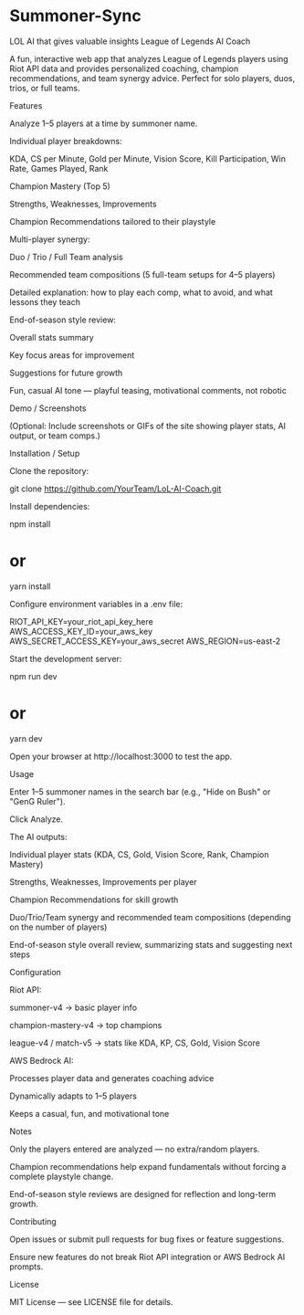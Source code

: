 # Summoner-Sync
LOL AI that gives valuable insights
League of Legends AI Coach

A fun, interactive web app that analyzes League of Legends players using Riot API data and provides personalized coaching, champion recommendations, and team synergy advice. Perfect for solo players, duos, trios, or full teams.

Features

Analyze 1–5 players at a time by summoner name.

Individual player breakdowns:

KDA, CS per Minute, Gold per Minute, Vision Score, Kill Participation, Win Rate, Games Played, Rank

Champion Mastery (Top 5)

Strengths, Weaknesses, Improvements

Champion Recommendations tailored to their playstyle

Multi-player synergy:

Duo / Trio / Full Team analysis

Recommended team compositions (5 full-team setups for 4–5 players)

Detailed explanation: how to play each comp, what to avoid, and what lessons they teach

End-of-season style review:

Overall stats summary

Key focus areas for improvement

Suggestions for future growth

Fun, casual AI tone — playful teasing, motivational comments, not robotic

Demo / Screenshots

(Optional: Include screenshots or GIFs of the site showing player stats, AI output, or team comps.)

Installation / Setup

Clone the repository:

git clone https://github.com/YourTeam/LoL-AI-Coach.git


Install dependencies:

npm install
# or
yarn install


Configure environment variables in a .env file:

RIOT_API_KEY=your_riot_api_key_here
AWS_ACCESS_KEY_ID=your_aws_key
AWS_SECRET_ACCESS_KEY=your_aws_secret
AWS_REGION=us-east-2


Start the development server:

npm run dev
# or
yarn dev


Open your browser at http://localhost:3000 to test the app.

Usage

Enter 1–5 summoner names in the search bar (e.g., "Hide on Bush" or "GenG Ruler").

Click Analyze.

The AI outputs:

Individual player stats (KDA, CS, Gold, Vision Score, Rank, Champion Mastery)

Strengths, Weaknesses, Improvements per player

Champion Recommendations for skill growth

Duo/Trio/Team synergy and recommended team compositions (depending on the number of players)

End-of-season style overall review, summarizing stats and suggesting next steps

Configuration

Riot API:

summoner-v4 → basic player info

champion-mastery-v4 → top champions

league-v4 / match-v5 → stats like KDA, KP, CS, Gold, Vision Score

AWS Bedrock AI:

Processes player data and generates coaching advice

Dynamically adapts to 1–5 players

Keeps a casual, fun, and motivational tone

Notes

Only the players entered are analyzed — no extra/random players.

Champion recommendations help expand fundamentals without forcing a complete playstyle change.

End-of-season style reviews are designed for reflection and long-term growth.

Contributing

Open issues or submit pull requests for bug fixes or feature suggestions.

Ensure new features do not break Riot API integration or AWS Bedrock AI prompts.

License

MIT License — see LICENSE file for details.
